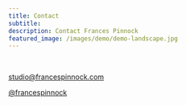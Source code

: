```yaml
---
title: Contact
subtitle: 
description: Contact Frances Pinnock
featured_image: /images/demo/demo-landscape.jpg
---
```

<br />
 

 
studio@francespinnock.com  

[@francespinnock](https://www.instagram.com/francespinnock/)
<br />  
<br />





 







